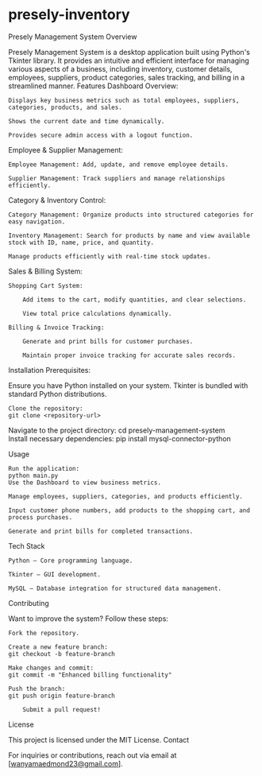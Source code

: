 # presely-inventory

Presely Management System
Overview

Presely Management System is a desktop application built using Python's Tkinter library. It provides an intuitive and efficient interface for managing various aspects of a business, including inventory, customer details, employees, suppliers, product categories, sales tracking, and billing in a streamlined manner.
Features
Dashboard Overview:

    Displays key business metrics such as total employees, suppliers, categories, products, and sales.

    Shows the current date and time dynamically.

    Provides secure admin access with a logout function.

Employee & Supplier Management:

    Employee Management: Add, update, and remove employee details.

    Supplier Management: Track suppliers and manage relationships efficiently.

Category & Inventory Control:

    Category Management: Organize products into structured categories for easy navigation.

    Inventory Management: Search for products by name and view available stock with ID, name, price, and quantity.

    Manage products efficiently with real-time stock updates.

Sales & Billing System:

    Shopping Cart System:

        Add items to the cart, modify quantities, and clear selections.

        View total price calculations dynamically.

    Billing & Invoice Tracking:

        Generate and print bills for customer purchases.

        Maintain proper invoice tracking for accurate sales records.

Installation
Prerequisites:

Ensure you have Python installed on your system. Tkinter is bundled with standard Python distributions.

    Clone the repository:
    git clone <repository-url>
Navigate to the project directory:
cd presely-management-system  
Install necessary dependencies:
pip install mysql-connector-python  

Usage

    Run the application:
    python main.py  
    Use the Dashboard to view business metrics.

    Manage employees, suppliers, categories, and products efficiently.

    Input customer phone numbers, add products to the shopping cart, and process purchases.

    Generate and print bills for completed transactions.

Tech Stack

    Python – Core programming language.

    Tkinter – GUI development.

    MySQL – Database integration for structured data management.

Contributing

Want to improve the system? Follow these steps:

    Fork the repository.

    Create a new feature branch:
    git checkout -b feature-branch  

    Make changes and commit:
    git commit -m "Enhanced billing functionality"  

    Push the branch:
    git push origin feature-branch  

        Submit a pull request!

License

This project is licensed under the MIT License.
Contact

For inquiries or contributions, reach out via email at [wanyamaedmond23@gmail.com].


